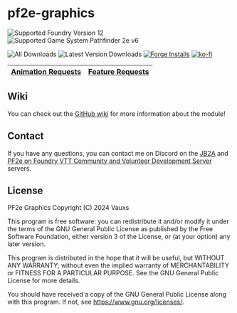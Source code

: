 # pf2e-graphics

![Supported Foundry Version 12](https://img.shields.io/endpoint?url=https%3A%2F%2Ffoundryshields.com%2Fversion%3Fstyle%3Dflat%26url%3Dhttps%3A%2F%2Fraw.githubusercontent.com%2FMrVauxs%2Fpf2e-graphics%2Fmain%2Fmodule.json)
![Supported Game System Pathfinder 2e v6](https://img.shields.io/endpoint?url=https%3A%2F%2Ffoundryshields.com%2Fsystem%3FnameType%3Dfoundry%26showVersion%3D1%26style%3Dflat%26url%3Dhttps%3A%2F%2Fraw.githubusercontent.com%2FMrVauxs%2Fpf2e-graphics%2Fmain%2Fmodule.json)

![All Downloads](https://img.shields.io/github/downloads/MrVauxs/pf2e-graphics/total?color=purple&label=All%20Downloads)
![Latest Version Downloads](https://img.shields.io/github/downloads/MrVauxs/pf2e-graphics/latest/total?color=purple&label=Latest%20Version%20Downloads&sort=semver)
[![Forge Installs](https://img.shields.io/badge/dynamic/json?label=Forge%20Installs&query=package.installs&suffix=%25&url=https%3A%2F%2Fforge-vtt.com%2Fapi%2Fbazaar%2Fpackage%2Fpf2e-graphics&colorB=4aa94a)](https://forge-vtt.com/bazaar#package=pf2e-graphics)
[![ko-fi](https://shields.io/badge/ko--fi-Buy_me_a_coffee-ff5f5f?logo=ko-fi&style=for-the-badgeKo-fi)](https://ko-fi.com/O4O4DLQC)

| [Animation Requests](https://github.com/MrVauxs/pf2e-graphics/issues?q=is%3Aopen+is%3Aissue+label%3Aanimation+) | [Feature Requests](https://github.com/MrVauxs/pf2e-graphics/issues?q=is%3Aopen+is%3Aissue+-label%3Aanimation+) |
| --------------------------------------------------------------------------------------------------------------- | -------------------------------------------------------------------------------------------------------------- |

## Wiki

You can check out the [GitHub wiki](https://github.com/MrVauxs/pf2e-graphics/wiki) for more information about the module!

## Contact

If you have any questions, you can contact me on Discord on the [JB2A](https://discord.gg/BPB4XjTdYD) and [PF2e on Foundry VTT Community and Volunteer Development Server](https://discord.gg/pf2e) servers.

## License

PF2e Graphics
Copyright (C) 2024 Vauxs

This program is free software: you can redistribute it and/or modify
it under the terms of the GNU General Public License as published by
the Free Software Foundation, either version 3 of the License, or
(at your option) any later version.

This program is distributed in the hope that it will be useful,
but WITHOUT ANY WARRANTY; without even the implied warranty of
MERCHANTABILITY or FITNESS FOR A PARTICULAR PURPOSE. See the
GNU General Public License for more details.

You should have received a copy of the GNU General Public License
along with this program. If not, see <https://www.gnu.org/licenses/>.
